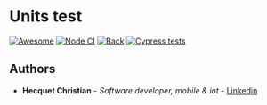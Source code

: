 # Units test

[![Awesome](https://cdn.rawgit.com/sindresorhus/awesome/d7305f38d29fed78fa85652e3a63e154dd8e8829/media/badge.svg)](https://www.youtube.com/watch?v=dQw4w9WgXcQ)
[![Node CI](https://github.com/Kryss13/Units-test/actions/workflows/nodeci.yml/badge.svg)](https://github.com/Kryss13/Units-test/actions/workflows/nodeci.yml)
[![Back](https://github.com/Kryss13/Units-test/workflows/actions/back.yml/badge.svg)](https://github.com/Kryss13/Units-test/actions/workflows/back.yml)
[![Cypress tests](https://github.com/Kryss13/Units-test/actions/workflows/cypress.yml/badge.svg)](https://github.com/Kryss13/Units-test/actions/workflows/cypress.yml)

## Authors

* **Hecquet Christian** - *Software developer, mobile & iot* - [Linkedin](https://www.linkedin.com/in/christian-hecquet-978665178/)
